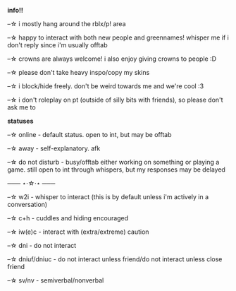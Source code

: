**info!!**

–☆ i mostly hang around the rblx/p! area

–☆ happy to interact with both new people and greennames! whisper me if i don't reply since i'm usually offtab

–☆ crowns are always welcome! i also enjoy giving crowns to people :D

–☆ please don't take heavy inspo/copy my skins

–☆ i block/hide freely. don't be weird towards me and we're cool :3

–☆ i don't roleplay on pt (outside of silly bits with friends), so please don't ask me to 

**statuses**

–☆ online - default status. open to int, but may be offtab

–☆ away - self-explanatory. afk

–☆ do not disturb - busy/offtab either working on something or playing a game. still open to int through whispers, but my responses may be delayed

─── ⋆⋅☆⋅⋆ ───

–☆ w2i - whisper to interact (this is by default unless i'm actively in a conversation)

–☆ c+h - cuddles and hiding encouraged

–☆ iw(e)c - interact with (extra/extreme) caution

–☆ dni - do not interact 

–☆ dniuf/dniuc - do not interact unless friend/do not interact unless close friend

–☆ sv/nv - semiverbal/nonverbal
